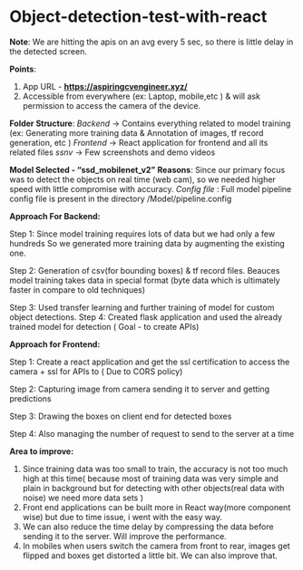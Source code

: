 # Object-detection-test-with-react

**Note**:
	We are hitting the apis on an avg every 5 sec, so there is little delay in the detected screen.


**Points**:
1. App URL - **https://aspiringcvengineer.xyz/**
2. Accessible from everywhere (ex: Laptop, mobile,etc ) & will ask permission to access the camera of the device.


**Folder Structure**:
	*Backend* -> Contains everything related to model training (ex: Generating more training data &
			Annotation of images, tf record generation, etc )
	*Frontend* -> React application for frontend  and all its related files
	*ssnv* -> Few screenshots and demo videos


**Model Selected  - “ssd_mobilenet_v2”**
**Reasons**: Since our primary focus was to detect the objects on real time (web cam),  so we needed higher speed with little compromise with accuracy.
*Config file* : Full model pipeline config file is present in the directory /Model/pipeline.config


**Approach For Backend:**

Step 1: Since model training requires lots of data but we had only a few hundreds So we generated more training data by augmenting the existing one.

Step 2: Generation of csv(for bounding boxes) & tf record files. Beauces model training takes data in special format (byte data which is ultimately  faster in compare to old techniques) 

Step 3: Used transfer learning and further training of model for custom object detections.
Step 4: Created flask application and used the already trained model for detection ( Goal - to create APIs)


**Approach for Frontend:**

Step 1: Create a react application and get the ssl certification to access the camera + ssl for APIs to ( Due to CORS policy)

Step 2: Capturing image from camera sending it to server and getting predictions

Step 3: Drawing the boxes on client end for detected boxes

Step 4: Also managing the number of request to send to the server at a time


**Area to improve:**
1. Since training data was too small to train, the accuracy is not too much high at this time( because most of training data was very simple and plain in background but for detecting with other objects(real data with noise) we need more data sets )
2. Front end applications can be built more in React way(more component wise) but due to time issue, i went with the easy way. 
3. We can also reduce the time delay by compressing the data before sending it to the server. Will improve the performance.
4. In mobiles when users switch the camera from front to rear, images get flipped and boxes get distorted a little bit. We can also improve that.



